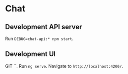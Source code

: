 # Chat

## Development API server

Run `DEBUG=chat-api:* npm start`.

## Development UI
GIT ``.
Run `ng serve`.
Navigate to `http://localhost:4200/`.
